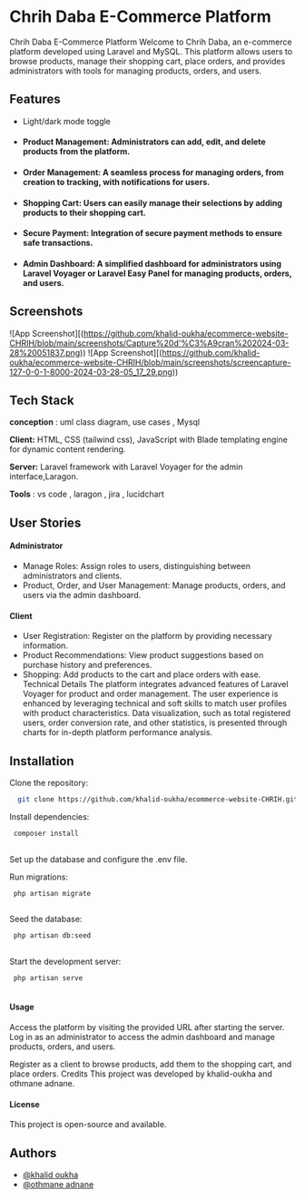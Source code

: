 
# Chrih Daba E-Commerce Platform

Chrih Daba E-Commerce Platform
Welcome to Chrih Daba, an e-commerce platform developed using Laravel and MySQL. This platform allows users to browse products, manage their shopping cart, place orders, and provides administrators with tools for managing products, orders, and users.

## Features

- Light/dark mode toggle
- #### Product Management: Administrators can add, edit, and delete products from the platform.
- #### Order Management: A seamless process for managing orders, from creation to tracking, with notifications for users.
- #### Shopping Cart: Users can easily manage their selections by adding products to their shopping cart.
- #### Secure Payment: Integration of secure payment methods to ensure safe transactions.

- #### Admin Dashboard: A simplified dashboard for administrators using Laravel Voyager or Laravel Easy Panel for managing products, orders, and users.

## Screenshots

![App Screenshot][(https://github.com/khalid-oukha/ecommerce-website-CHRIH/blob/main/screenshots/Capture%20d'%C3%A9cran%202024-03-28%20051837.png))
![App Screenshot][(https://github.com/khalid-oukha/ecommerce-website-CHRIH/blob/main/screenshots/screencapture-127-0-0-1-8000-2024-03-28-05_17_29.png))


## Tech Stack
**conception** :  uml class diagram, use cases , Mysql

**Client:**  HTML, CSS (tailwind css), JavaScript with Blade templating engine for dynamic content rendering.

**Server:** Laravel framework with Laravel Voyager for the admin interface,Laragon.

**Tools** : vs code , laragon , jira , lucidchart

## User Stories

#### Administrator
 + Manage Roles: Assign roles to users, distinguishing between administrators and clients.
 + Product, Order, and User Management: Manage products, orders, and users via the admin dashboard.
#### Client
 + User Registration: Register on the platform by providing necessary information.
 + Product Recommendations: View product suggestions based on purchase history and preferences.
 + Shopping: Add products to the cart and place orders with ease.
Technical Details
The platform integrates advanced features of Laravel Voyager for product and order management. The user experience is enhanced by leveraging technical and soft skills to match user profiles with product characteristics. Data visualization, such as total registered users, order conversion rate, and other statistics, is presented through charts for in-depth platform performance analysis.

## Installation

Clone the repository:
```bash
  git clone https://github.com/khalid-oukha/ecommerce-website-CHRIH.git

```
Install dependencies:
```bash
 composer install
  
``` 
Set up the database and configure the .env file.

Run migrations:

```bash
 php artisan migrate
  
``` 
Seed the database: 

```bash
 php artisan db:seed
  
``` 

Start the development server:
```bash
 php artisan serve
  
```

#### Usage
Access the platform by visiting the provided URL after starting the server.
Log in as an administrator to access the admin dashboard and manage products, orders, and users.

Register as a client to browse products, add them to the shopping cart, and place orders.
Credits
This project was developed by khalid-oukha and othmane adnane.

#### License
This project is open-source and available.

## Authors

- [@khalid oukha](https://github.com/khalid-oukha)
- [@othmane adnane](https://github.com/adnaneoth)

